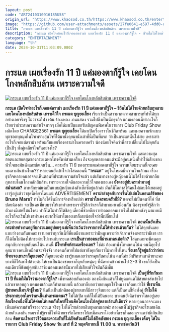 ```yaml
---
layout: post
code: "ART2410310916185U58"
origin_url: "https://www.khaosod.co.th/https://www.khaosod.co.th/entertainment/news_9484062"
image: "https://github.com/user-attachments/assets/27fe0641-e597-4dd0-a23a-a793e78acaaa"
title: "กระแต เผยเรื่องรัก 11 ปี แค่มองตาก็รู้ใจ เคยโดนโกงหลักสิบล้าน เพราะความใจดี"
description: "กระแต เปิดใจทำอะไรก็เจอแต่ดราม่า เผยเรื่องรัก 11 ปี แค่มองตาก็รู้ใจ - ชีวิตไม่ได้โรยด้วยกลีบกุหลาบ เคยโดนโกงหลักสิบล้าน เพราะไว้ใจ "
category: "ENTERTAINMENT"
language: "th"
date: 2024-10-31T11:03:09.080Z
---
```


# กระแต เผยเรื่องรัก 11 ปี แค่มองตาก็รู้ใจ เคยโดนโกงหลักสิบล้าน เพราะความใจดี

[![กระแต เผยเรื่องรัก 11 ปี แค่มองตาก็รู้ใจ เคยโดนโกงหลักสิบล้าน เพราะความใจดี](https://www.khaosod.co.th/wpapp/uploads/2024/10/krate_311067-1.jpg "กระแต เผยเรื่องรัก 11 ปี แค่มองตาก็รู้ใจ เคยโดนโกงหลักสิบล้าน เพราะความใจดี")](https://www.khaosod.co.th/wpapp/uploads/2024/10/krate_311067-1.jpg)

**กระแต เปิดใจทำอะไรก็เจอแต่ดราม่า เผยเรื่องรัก 11 ปี แค่มองตาก็รู้ใจ – ชีวิตไม่ได้โรยด้วยกลีบกุหลาบ เคยโดนโกงหลักสิบล้าน เพราะไว้ใจ**
**กระแต บุญยะเลี้ยง** เรียกว่าเป็นสาวมากความสามารถที่ทำได้ทุกอย่างเลยจริงๆ ไม่ว่าจะกีฬา เต้น ร้องเพลง งานแสดง รวมไปถึงเป็นนักธุรกิจ แถมเธอคนนี้ทำอะไรก็เรียกว่าประสบความสำเร็จมากๆ เมื่อได้มาเป็นแขกรับเชิญคนพิเศษในรายการ Club Friday Show ผลิตโดย CHANGE2561 **กระแต บุญยะเลี้ยง** ได้มาเปิดเรื่องราวในชีวิตพร้อม และเผยความรักแบบทุกซอกทุกมุมในใจเพราะอุ่นใจที่ได้มานั่งคุยมานั่งเล่าที่นี่เป็นที่แรก ว่าเป็นกระแตนั้นไม่ง่าย เพราะทำอะไรก็เจอแต่ดราม่า พร้อมกับเผยเรื่องดราม่าในครอบครัว น้องน้อยใจคิดว่าพี่สาวเปลี่ยนไปไม่คุยกันเป็นปีๆ ทั้งคู่เคลียร์ใจกันอย่างไร?
![กระแต เผยเรื่องรัก 11 ปี แค่มองตาก็รู้ใจ เคยโดนโกงหลักสิบล้าน เพราะความใจดี](https://www.khaosod.co.th/wpapp/uploads/2024/10/krate_311067-4.jpg)
และความสุดฮอตและฮอตสุดของกระแตพกโทรศัพท์สามเครื่อง ถึงจะคุยหลายคนแต่จะมีอยู่คนหนึ่งที่ทำให้เสียงของหัวใจเธอมันดังและชัดเจนขึ้น… ความรัก 11 ปี ของกระแตแค่มองตาก็รู้ใจ หวานเจี๊ยบขนาดนี้จะเคยทะเลาะกันบ้างไหม?? หลายคนยังเข้าใจว่าโสดตอนนี้ **“กระแต”** อยู่ในโหมดมีหวานใจแล้วนะ เรื่องธุรกิจหลายคนอาจจะเห็นตอนที่ประสบความสำเร็จแล้ว แต่เส้นทางของผู้หญิงคนนี้ไม่ได้โรยด้วยกลีบกุหลาบโดนโกงหลักสิบล้าน เพราะความใจดีและความไว้ใจของเธอเอง
**ยังคงอยู่กับดราม่ามาอยู่สม่ำเสมอ?**
ภาพลักษณ์แตเป็นแบบผู้หญิงแต่งตัวเซ็กซี่อยู่แล้วค่ะ มันก็มีโอกาสให้คนไม่ชอบได้เยอะอยู่เรารู้อยู่แล้วว่าชุดนี้เดี๋ยวโดนแน่
ADVERTISEMENT
**ดราม่าล่าสุดกับการขึ้นไปเล่นในคอนเสิร์ตของ** **Bruno Mars?**
ทำไมถึงได้ขึ้นมีการจ้างหรือเปล่า
**ดราม่าในครอบครัวก็มี?**
แตจะไม่เป็นคนที่โอ๋ ที่สปอยน้องค่ะ จะเป็นคนที่แบบว่าให้เขาทำเพราะเราก็รู้สึกว่าเราก็ลำบากมาเหมือนกัน น้องๆจะยังรู้สึกว่าตัวเองมีเชฟโซนไงค่ะ ทำก็ได้ไม่ทำก็ได้ชิลๆ เดี๋ยวพี่ช่วยคือเราทำตลอดจนเราเริ่มไม่ช่วยหลังๆ มาแบบมีอะไรก็จะเริ่มให้เขาทำเอง อยากให้เขาโตเองเขาก็เลยน้อยใจว่าพี่เปลี่ยนไป
![กระแต เผยเรื่องรัก 11 ปี แค่มองตาก็รู้ใจ เคยโดนโกงหลักสิบล้าน เพราะความใจดี](https://www.khaosod.co.th/wpapp/uploads/2024/10/krate_311067-5.jpg)
**ตอนนั้นยังเห็นกระต่ายทำงานอยู่กับกระแตอยู่บ่อยๆ แต่เห็นว่าเว้นว่างจากการไม่ได้ทำงานด้วยกัน?**
ไม่ได้คุยกันเลยแบบว่างอนกันแหละ เขาบอกว่าทุกวันนี้ที่พี่แตมีงานเพราะว่ามีหนูเพราะว่าเจ้าภาพจ้างเพราะว่ามีเขา เราก็ได้งั้นไม่ต้องให้กระต่ายไปงานกับกระแต
**เราเป็นสาวฮอตนะที่ผ่านมาคนต่อคิว?**
โสดเนอะจะมีคนคุยสนุกกับการคุยกับคนโน้น คนนี้
**มีโทรศัพท์สามเครื่องเลย?**
ใช่ค่ะ ต้องมานั่งโกหกคนโน้น คนนี้คุยไปคุยมาบางคนก็เหมือนจะจริงจัง บางคนก็หายไปแต่เขายังคุยกับเราไม่หายไปไหน
**ซึ่งเขาก็รู้อยู่แล้วว่าก่อนที่จะเจอเขาเราก็คุยเยอะ?**
ก็คุยเยอะค่ะ เขารู้หมดเลยว่าเราคุยกับคนโน้น คนนี้ค่ะ มีปรึกษาเขาด้วยนะคะ บางทีก็ให้เขาไปด้วยค่ะ ให้เขาเป็นน้องชายเราก็คุยกับหนุ่มๆ ที่นัดทานข้าวผ่านไป 2-3 ปี เขาก็ยังเป็นคนเดียวที่ยังอยู่คุยกับเราซึ่งพอคนเหล่านั้นหายไปเสียงหัวใจมันก็ดังขึ้น
![กระแต เผยเรื่องรัก 11 ปี แค่มองตาก็รู้ใจ เคยโดนโกงหลักสิบล้าน เพราะความใจดี](https://www.khaosod.co.th/wpapp/uploads/2024/10/krate_311067-6.jpg)
**เป็นคู่ที่รักกันมา** **11 ปี ที่แตก็มั่นใจว่ามองตาก็รู้ใจ?**
เพิ่งทดสอบกันเองค่ะ ลองนั่งกันแล้วก็ไม่พูดแต่แตใช้สายตาส่งเข้าไปแล้วเขาตอบถูก แตมองแล้วแตก็ทำตาแบบนี้ แล้วเขาก็บอกว่าขอบคุณใช่ไหม เราก็ตอบว่าใช่
**ที่เราเห็นผู้ชายคนนี้มาเจ้าชู้ไหม?**
นิดนึงเป็นปกติของผู้ชายเขาก็มีสาวๆจีบเยอะ แต่ก็เป็นคนขี้หึงทั้งคู่
**ยังไม่ได้ประกาศบอกใครว่าคนนี้แฟนกระแตนะ?**
ไม่ได้เปิด แต่ก็ไม่ได้ปิดนะคะ บางคนยังคิดว่าเราโสดอยู่เลย
**อีกเรื่องหนึ่งที่ไม่ได้ค่อยได้บอกกับใครที่ไหนคือโดนโกงไปอยู่หลายล้านทีเดียว?**
หลายๆคนอาจจะมองเห็นแต่ความสำเร็จของกระแต จริงๆ ไม่ได้โรยด้วยกลีบกุหลาบเลยค่ะ สองคนที่ไม่รู้ธุรกิจอะไรเลยเดินด้วยตัวเองกัน พอเราไม่รู้เราก็ใจดีด้วยเรารักใครเราให้เหมือนเราโง่อย่างนี้เขาก็หลอกเราแตว่ามีเกินสิบล้าน
**ติดตามเรื่องราวชีวิตและความรักที่ไม่เปิดตัวแต่ก็ไม่ได้ปิดบังของ กระแต บุญยะเลี้ยง เต็มๆ ได้ในรายการ** **Club Friday Show วัน เสาร์ ที่ 2 พฤศจิกายนนี้ 11.00 น. ทางช่องวัน31**